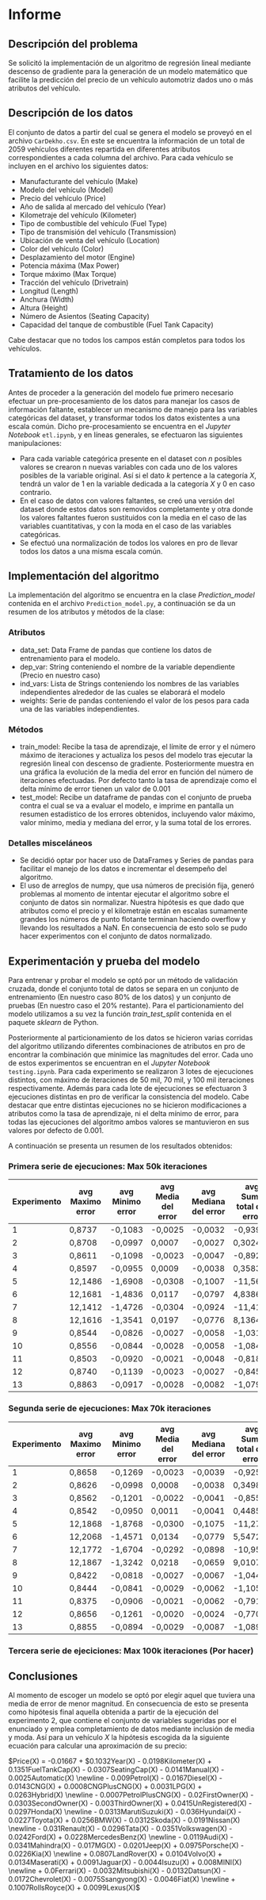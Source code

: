# Informe

## Descripción del problema

Se solicitó la implementación de un algoritmo de regresión lineal mediante descenso de gradiente para la generación de un modelo
matemático que facilite la predicción del precio de un vehículo automotriz dados uno o más atributos del vehículo.

## Descripción de los datos

El conjunto de datos a partir del cual se genera el modelo se proveyó en el archivo `CarDekho.csv`. En este se encuentra la información de un total
de 2059 vehículos diferentes repartida en diferentes atributos correspondientes a cada columna del archivo. Para cada vehículo se incluyen en el archivo 
los siguientes datos:

* Manufacturante del vehículo (Make)
* Modelo del vehículo (Model)
* Precio del vehículo (Price)
* Año de salida al mercado del vehículo (Year)
* Kilometraje del vehículo (Kilometer)
* Tipo de combustible del vehículo (Fuel Type)
* Tipo de transmisión del vehículo (Transmission)
* Ubicación de venta del vehículo (Location)
* Color del vehículo (Color)
* Desplazamiento del motor (Engine)
* Potencia máxima (Max Power)
* Torque máximo (Max Torque)
* Tracción del vehículo (Drivetrain)
* Longitud (Length)
* Anchura (Width)
* Altura (Height)
* Número de Asientos (Seating Capacity)
* Capacidad del tanque de combustible (Fuel Tank Capacity)

Cabe destacar que no todos los campos están completos para todos los vehículos.

## Tratamiento de los datos

Antes de proceder a la generación del modelo fue primero necesario efectuar un pre-procesamiento de los datos para manejar los casos de información faltante, 
establecer un mecanismo de manejo para las variables categóricas del dataset, y transformar todos los datos existentes a una escala común. Dicho pre-procesamiento
se encuentra en el *Jupyter Notebook* `etl.ipynb`, y en líneas generales, se efectuaron las siguientes manipulaciones:

* Para cada variable categórica presente en el dataset con *n* posibles valores se crearon n nuevas variables con cada uno de los 
valores posibles de la variable original. Así si el dato *k* pertence a la categoría *X*, tendrá un valor de 1 en la variable dedicada
a la categoría *X* y 0 en caso contrario.
* En el caso de datos con valores faltantes, se creó una versión del dataset donde estos datos son removidos completamente y otra donde los valores faltantes
fueron sustituidos con la media en el caso de las variables cuantitativas, y con la moda en el caso de las variables categóricas.
* Se efectuó una normalización de todos los valores en pro de llevar todos los datos a una misma escala común.

## Implementación del algoritmo

La implementación del algoritmo se encuentra en la clase *Prediction_model* contenida en el archivo `Prediction_model.py`, a continuación se da un resumen
de los atributos y métodos de la clase:

### Atributos

* data_set: Data Frame de pandas que contiene los datos de entrenamiento para el modelo.
* dep_var: String conteniendo el nombre de la variable dependiente (Precio en nuestro caso)
* ind_vars: Lista de Strings conteniendo los nombres de las variables independientes alrededor de las cuales se elaborará el modelo
* weights: Serie de pandas conteniendo el valor de los pesos para cada una de las variables independientes.

### Métodos

* train_model: Recibe la tasa de aprendizaje, el límite de error y el número máximo de iteraciones y actualiza los pesos del modelo tras ejecutar la regresión lineal con descenso de gradiente. Posteriormente muestra en una gráfica la evolución de la media del error en función del número de iteraciones efectuadas. Por defecto tanto la tasa de aprendizaje como el delta mínimo de error tienen un valor de 0.001
* test_model: Recibe un dataframe de pandas con el conjunto de prueba contra el cual se va a evaluar el modelo, e imprime en pantalla un resumen estadístico de los errores obtenidos, incluyendo valor máximo, valor mínimo, media y mediana del error, y la suma total de los errores.

### Detalles misceláneos

* Se decidió optar por hacer uso de DataFrames y Series de pandas para facilitar el manejo de los datos e incrementar el desempeño del algoritmo.
* El uso de arreglos de numpy, que usa números de precisión fija, generó problemas al momento de intentar ejecutar el algoritmo sobre el conjunto de datos sin normalizar. Nuestra hipótesis es que dado que atributos como el precio y el kilometraje están en escalas sumamente grandes los números de punto flotante terminan haciendo overflow y llevando los resultados a NaN. En consecuencia de esto solo se pudo hacer experimentos con el conjunto de datos normalizado.

## Experimentación y prueba del modelo

Para entrenar y probar el modelo se optó por un método de validación cruzada, donde el conjunto total de datos se separa en un conjunto de entrenamiento (En nuestro caso 80% de los datos) y un conjunto de pruebas (En nuestro caso el 20% restante). Para el particionamiento del modelo utilizamos a su vez la función *train_test_split* contenida en el paquete *sklearn* de Python.

Posteriormente al particionamiento de los datos se hicieron varias corridas del algoritmo utilizando diferentes combinaciones de atributos en pro de encontrar la combinación que minimice las magnitudes del error. Cada uno de estos experimentos se encuentran en el *Jupyter Notebook* `testing.ipynb`. Para cada experimento se realizaron 3 lotes de ejecuciones distintos, con máximo de iteraciones de 50 mil, 70 mil, y 100 mil iteraciones respectivamente. Además para cada lote de ejecuciones se efectuaron 3 ejecuciones distintas en pro de verificar la consistencia del modelo. Cabe destacar que entre distintas ejecuciones no se hicieron modificaciones a atributos como la tasa de aprendizaje, ni el delta mínimo de error, para todas las ejecuciones del algoritmo ambos valores se mantuvieron en sus valores por defecto de 0.001.

 A continuación se presenta un resumen de los resultados obtenidos:

### Primera serie de ejecuciones: Max 50k iteraciones

| Experimento | avg Maximo error | avg Minimo error | avg Media del error | avg Mediana del error | avg Suma total del error |
| ----------- | ---------------- | ---------------- | ------------------- | --------------------- | ------------------------ |
| 1           | 0,8737           | \-0,1083         | \-0,0025            | \-0,0032              | \-0,9391                 |
| 2           | 0,8708           | \-0,0997         | 0,0007              | \-0,0027              | 0,3024                   |
| 3           | 0,8611           | \-0,1098         | \-0,0023            | \-0,0047              | \-0,8927                 |
| 4           | 0,8597           | \-0,0955         | 0,0009              | \-0,0038              | 0,3583                   |
| 5           | 12,1486          | \-1,6908         | \-0,0308            | \-0,1007              | \-11,5680                |
| 6           | 12,1681          | \-1,4836         | 0,0117              | \-0,0797              | 4,8386                   |
| 7           | 12,1412          | \-1,4726         | \-0,0304            | \-0,0924              | \-11,4124                |
| 8           | 12,1616          | \-1,3541         | 0,0197              | \-0,0776              | 8,1364                   |
| 9           | 0,8544           | \-0,0826         | \-0,0027            | \-0,0058              | \-1,0311                 |
| 10          | 0,8556           | \-0,0844         | \-0,0028            | \-0,0058              | \-1,0849                 |
| 11          | 0,8503           | \-0,0920         | \-0,0021            | \-0,0048              | \-0,8184                 |
| 12          | 0,8740           | \-0,1139         | \-0,0023            | \-0,0027              | \-0,8457                 |
| 13          | 0,8863           | \-0,0917         | \-0,0028            | \-0,0082              | \-1,0794                 |


### Segunda serie de ejecuciones: Max 70k iteraciones
| Experimento | avg Maximo error | avg Minimo error | avg Media del error | avg Mediana del error | avg Suma total del error |
| ----------- | ---------------- | ---------------- | ------------------- | --------------------- | ------------------------ |
| 1           | 0,8658           | \-0,1269         | \-0,0023            | \-0,0039              | \-0,9251                 |
| 2           | 0,8626           | \-0,0998         | 0,0008              | \-0,0038              | 0,3498                   |
| 3           | 0,8562           | \-0,1201         | \-0,0022            | \-0,0041              | \-0,8556                 |
| 4           | 0,8542           | \-0,0950         | 0,0011              | \-0,0041              | 0,4485                   |
| 5           | 12,1868          | \-1,8768         | \-0,0300            | \-0,1075              | \-11,2789                |
| 6           | 12,2068          | \-1,4571         | 0,0134              | \-0,0779              | 5,5472                   |
| 7           | 12,1772          | \-1,6704         | \-0,0292            | \-0,0898              | \-10,9540                |
| 8           | 12,1867          | \-1,3242         | 0,0218              | \-0,0659              | 9,0107                   |
| 9           | 0,8422           | \-0,0818         | \-0,0027            | \-0,0067              | \-1,0443                 |
| 10          | 0,8444           | \-0,0841         | \-0,0029            | \-0,0062              | \-1,1052                 |
| 11          | 0,8375           | \-0,0906         | \-0,0021            | \-0,0062              | \-0,7916                 |
| 12          | 0,8656           | \-0,1261         | \-0,0020            | \-0,0024              | \-0,7709                 |
| 13          | 0,8855           | \-0,0894         | \-0,0029            | \-0,0087              | \-1,0890                 |

### Tercera serie de ejeciciones: Max 100k iteraciones (Por hacer)

## Conclusiones

Al momento de escoger un modelo se optó por elegir aquel que tuviera una media de error de menor magnitud. En consecuencia de esto se presenta como hipótesis final aquella obtenida a partir de la ejecución del experimento 2, que contiene el conjunto de variables sugeridas por el enunciado y emplea completamiento de datos mediante inclusión de media y moda. Así para un vehículo *X* la hipótesis escogida da la siguiente ecuación para calcular una aproximación de su precio:

$Price(X) = -0.01667 + $0.1032Year(X) - 0.0198Kilometer(X) + 0.1351FuelTankCap(X) - 0.0307SeatingCap(X) - 0.0141Manual(X) - 0.0025Automatic(X) \newline - 0.009Petrol(X) - 0.0167Diesel(X) - 0.0143CNG(X) + 0.0008CNGPlusCNG(X) + 0.0031LPG(X) + 0.0263Hybrid(X) \newline - 0.0007PetrolPlusCNG(X) - 0.02FirstOwner(X) - 0.0303SecondOwner(X) - 0.003ThirdOwner(X) + 0.0415UnRegistered(X) - 0.0297Honda(X) \newline - 0.0313MarutiSuzuki(X) - 0.036Hyundai(X) - 0.0227Toyota(X) + 0.0256BMW(X) - 0.0312Skoda(X) - 0.0191Nissan(X) \newline  - 0.031Renault(X) - 0.0296Tata(X) - 0.0351Volkswagen(X) - 0.0242Ford(X) + 0.0228MercedesBenz(X) \newline  - 0.0119Audi(X) - 0.0341Mahindra(X) - 0.017MG(X) - 0.0201Jeep(X) + 0.0975Porsche(X) - 0.0226Kia(X) \newline  + 0.0807LandRover(X) + 0.0104Volvo(X) + 0.0134Maserati(X) + 0.0091Jaguar(X) - 0.0044Isuzu(X) + 0.008MINI(X) \newline  + 0.0Ferrari(X) - 0.0032Mitsubishi(X) - 0.0132Datsun(X) - 0.0172Chevrolet(X) - 0.0075Ssangyong(X) - 0.0046Fiat(X) \newline + 0.1007RollsRoyce(X) + 0.0099Lexus(X)$